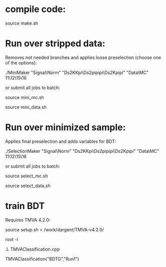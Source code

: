 # compile code:
source make.sh

# Run over stripped data: 
Removes not needed branches and applies loose preselection (choose one of the options):

./MiniMaker "Signal\Norm" "Ds2KKpi\Ds2pipipi\Ds2Kpipi" "Data\MC" 11\12\15\16

or submit all jobs to batch:

source mini_mc.sh

source mini_data.sh

# Run over minimized sample: 
Applies final preselection and adds variables for BDT:

./SelectionMaker "Signal\Norm" "Ds2KKpi\Ds2pipipi\Ds2Kpipi" "Data\MC" 11\12\15\16

or submit all jobs to batch:

source select_mc.sh

source select_data.sh

# train BDT   

Requires TMVA 4.2.0:

source setup.sh < /work/dargent/TMVA-v4.2.0/

root -l 

.L TMVAClassification.cpp 

TMVAClassification("BDTG","Run1")



